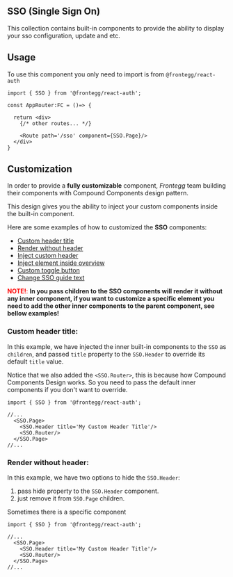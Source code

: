## SSO (Single Sign On)

This collection contains built-in components to provide the ability to display your sso configuration, update and etc.

## Usage

To use this component you only need to import is from `@frontegg/react-auth`

```tsx
import { SSO } from '@frontegg/react-auth';

const AppRouter:FC = ()=> {

  return <div>
    {/* other routes... */}

    <Route path='/sso' component={SSO.Page}/>
  </div>
}
```
## Customization

In order to provide a **fully customizable** component, *Frontegg* team building their components with Compound Components design pattern.

This design gives you the ability to inject your custom components inside the built-in component.

Here are some examples of how to customized the **SSO** components:

- [Custom header title](#custom-header-title)
- [Render without header](#render-header-title)
- [Inject custom header](#inject-custom-header)
- [Inject element inside overview](#inject-element-inside-overview)
- [Custom toggle button](#inject-element-inside-overview)
- [Change SSO guide text](#change-sso-guide-text)

<font color='red'>**NOTE!**:</font> **In you pass children to the SSO components
will render it without any inner component, if you want to customize a specific element
you need to add the other inner components to the parent component, see bellow examples!**

### Custom header title:

In this example, we have injected the inner built-in components to the `SSO` as `children`,
and passed `title` property to the `SSO.Header` to override its default `title` value.

Notice that we also added the `<SSO.Router>`, this is because how Compound Components Design works.
So you need to pass the default inner components if you don't want to override.
```tsx
import { SSO } from '@frontegg/react-auth';

//...
  <SSO.Page>
    <SSO.Header title='My Custom Header Title'/>
    <SSO.Router/>
  </SSO.Page>
//...
```

### Render without header:

In this example, we have two options to hide the `SSO.Header`:
1. pass hide property to the `SSO.Header` component.
2. just remove it from `SSO.Page` children.

Sometimes there is a specific component
```tsx
import { SSO } from '@frontegg/react-auth';

//...
  <SSO.Page>
    <SSO.Header title='My Custom Header Title'/>
    <SSO.Router/>
  </SSO.Page>
//...
```


